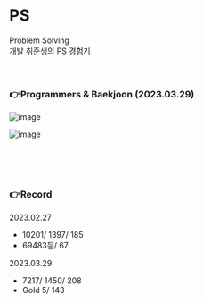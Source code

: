 
# PS

Problem Solving<br>
개발 취준생의 PS 경험기
<br><br><br>


### 👉Programmers & Baekjoon (2023.03.29)

![image](https://user-images.githubusercontent.com/92137309/228510984-d9b07dae-2b4c-496a-97a4-f5f3a63893dc.png)

![image](https://user-images.githubusercontent.com/92137309/228511930-170a7c33-d1a6-474b-8c79-0f04e0aa7adc.png)

<br><br>
<br>

### 👉Record

2023.02.27
- 10201/ 1397/ 185
- 69483등/ 67

2023.03.29
- 7217/ 1450/ 208
- Gold 5/ 143
  
  
  

  

